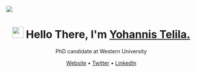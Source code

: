 ![](https://komarev.com/ghpvc/?username=joekifle&style=flat&label=Profile+Views)

<h1 align="center">
  <img src="https://raw.githubusercontent.com/sidbelbase/sidbelbase/master/wave.gif" width="30px" height="30px">
  <strong>Hello There, I'm <a href="https://joetelila.com">Yohannis Telila.</a></strong>
</h1>

<p align="center">PhD candidate at Western University</p>

<p align="center">
  <a href="https://joetelila.netlify.com">Website</a> •
  <a href="https://twitter.com/joetelila">Twitter</a> •
  <a href="https://www.linkedin.com/in/joetelila/">LinkedIn</a>
</p>
<!--
<details open style="
        padding-left: 111px;
      ">
    <summary>GitHub stats</summary>
  <div>
    <a href="https://github.com/anuraghazra/github-readme-stats">
      <img align="center" height=160 src="https://github-readme-stats.vercel.app/api?username=joetelila&count_private=false&show_icons=true&theme=tokyonight">
    </a>
    <a href="https://github.com/anuraghazra/github-readme-stats">
      <img align="center" height=160 src="https://github-readme-stats.vercel.app/api/top-langs/?username=joetelila&hide=jupyter%20notebook&layout=compact&langs_count=10&theme=tokyonight">
    </a>
  </div>
</details>
-->
